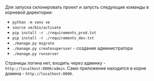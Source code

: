
Для запуска склонировать проект и запусть следующие команды в корневой директории:

* `python -m venv ve`
* `source ve/bin/activate`
* `pip install -r ./requirements_prod.txt`
* `pip install -r ./requirements_dev.txt`
* `./manage.py migrate`
* `./manage.py createsuperuser` - создание администратора
* `./manage.py runserver`

Страницы логина нет, входить через админку - `http://localhost:8000/admin`.
Само приложение находится в корне домена - `http://localhost:8000`.
